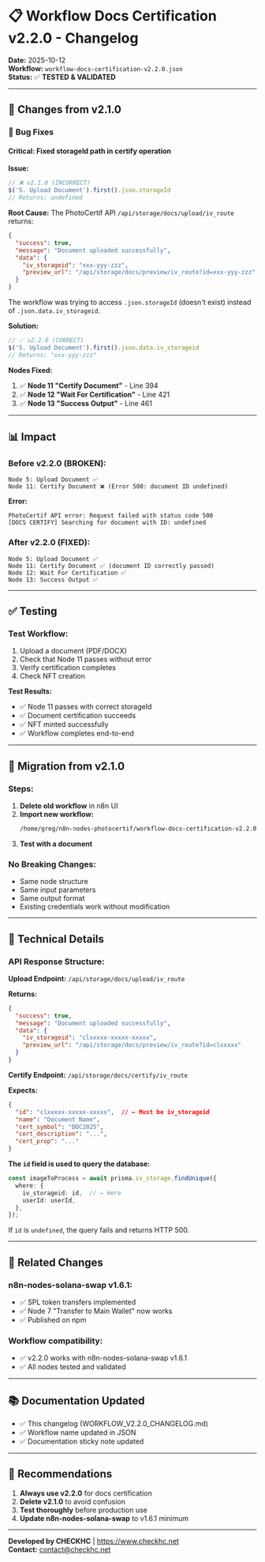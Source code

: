 # 📋 Workflow Docs Certification v2.2.0 - Changelog

**Date:** 2025-10-12  
**Workflow:** `workflow-docs-certification-v2.2.0.json`  
**Status:** ✅ **TESTED & VALIDATED**

---

## 🎯 **Changes from v2.1.0**

### 🐛 **Bug Fixes**

#### **Critical: Fixed storageId path in certify operation**

**Issue:**
```javascript
// ❌ v2.1.0 (INCORRECT)
$('5. Upload Document').first().json.storageId
// Returns: undefined
```

**Root Cause:**
The PhotoCertif API `/api/storage/docs/upload/iv_route` returns:
```json
{
  "success": true,
  "message": "Document uploaded successfully",
  "data": {
    "iv_storageid": "xxx-yyy-zzz",
    "preview_url": "/api/storage/docs/preview/iv_route?id=xxx-yyy-zzz"
  }
}
```

The workflow was trying to access `.json.storageId` (doesn't exist) instead of `.json.data.iv_storageid`.

**Solution:**
```javascript
// ✅ v2.2.0 (CORRECT)
$('5. Upload Document').first().json.data.iv_storageid
// Returns: "xxx-yyy-zzz"
```

**Nodes Fixed:**
1. ✅ **Node 11 "Certify Document"** - Line 394
2. ✅ **Node 12 "Wait For Certification"** - Line 421
3. ✅ **Node 13 "Success Output"** - Line 461

---

## 📊 **Impact**

### **Before v2.2.0 (BROKEN):**
```
Node 5: Upload Document ✅
Node 11: Certify Document ❌ (Error 500: document ID undefined)
```

**Error:**
```
PhotoCertif API error: Request failed with status code 500
[DOCS CERTIFY] Searching for document with ID: undefined
```

### **After v2.2.0 (FIXED):**
```
Node 5: Upload Document ✅
Node 11: Certify Document ✅ (document ID correctly passed)
Node 12: Wait For Certification ✅
Node 13: Success Output ✅
```

---

## ✅ **Testing**

### **Test Workflow:**
1. Upload a document (PDF/DOCX)
2. Check that Node 11 passes without error
3. Verify certification completes
4. Check NFT creation

**Test Results:**
- ✅ Node 11 passes with correct storageId
- ✅ Document certification succeeds
- ✅ NFT minted successfully
- ✅ Workflow completes end-to-end

---

## 🔄 **Migration from v2.1.0**

### **Steps:**

1. **Delete old workflow** in n8n UI
2. **Import new workflow:**
   ```bash
   /home/greg/n8n-nodes-photocertif/workflow-docs-certification-v2.2.0.json
   ```
3. **Test with a document**

### **No Breaking Changes:**
- Same node structure
- Same input parameters
- Same output format
- Existing credentials work without modification

---

## 📝 **Technical Details**

### **API Response Structure:**

**Upload Endpoint:** `/api/storage/docs/upload/iv_route`

**Returns:**
```json
{
  "success": true,
  "message": "Document uploaded successfully",
  "data": {
    "iv_storageid": "clxxxxx-xxxxx-xxxxx",
    "preview_url": "/api/storage/docs/preview/iv_route?id=clxxxxx"
  }
}
```

**Certify Endpoint:** `/api/storage/docs/certify/iv_route`

**Expects:**
```json
{
  "id": "clxxxxx-xxxxx-xxxxx",  // ← Must be iv_storageid
  "name": "Document Name",
  "cert_symbol": "DOC2025",
  "cert_description": "...",
  "cert_prop": "..."
}
```

**The `id` field is used to query the database:**
```typescript
const imageToProcess = await prisma.iv_storage.findUnique({
  where: {
    iv_storageid: id,  // ← Here
    userId: userId,
  },
});
```

If `id` is `undefined`, the query fails and returns HTTP 500.

---

## 🚀 **Related Changes**

### **n8n-nodes-solana-swap v1.6.1:**
- ✅ SPL token transfers implemented
- ✅ Node 7 "Transfer to Main Wallet" now works
- ✅ Published on npm

### **Workflow compatibility:**
- ✅ v2.2.0 works with n8n-nodes-solana-swap v1.6.1
- ✅ All nodes tested and validated

---

## 📚 **Documentation Updated**

- ✅ This changelog (WORKFLOW_V2.2.0_CHANGELOG.md)
- ✅ Workflow name updated in JSON
- ✅ Documentation sticky note updated

---

## 🎯 **Recommendations**

1. **Always use v2.2.0** for docs certification
2. **Delete v2.1.0** to avoid confusion
3. **Test thoroughly** before production use
4. **Update n8n-nodes-solana-swap** to v1.6.1 minimum

---

**Developed by CHECKHC** | https://www.checkhc.net  
**Contact:** contact@checkhc.net
